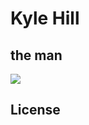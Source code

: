 # Kyle Hill

## the man

![](https://thumbs-prod.si-cdn.com/_oO5E4sOE9Ep-qk_kuJ945_-qo4=/800x600/filters:no_upscale()/https://public-media.si-cdn.com/filer/d5/24/d5243019-e0fc-4b3c-8cdb-48e22f38bff2/istock-183380744.jpg)

## License

